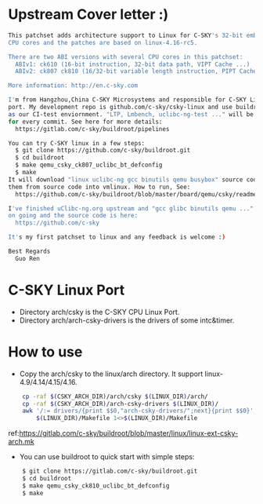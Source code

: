 # Upstream Cover letter :)
```sh
This patchset adds architecture support to Linux for C-SKY's 32-bit embedded
CPU cores and the patches are based on linux-4.16-rc5.

There are two ABI versions with several CPU cores in this patchset:
  ABIv1: ck610 (16-bit instruction, 32-bit data path, VIPT Cache ...)
  ABIv2: ck807 ck810 (16/32-bit variable length instruction, PIPT Cache ...)

More information: http://en.c-sky.com

I'm from Hangzhou,China C-SKY Microsystems and responsible for C-SKY Linux
port. My development repo is github.com/c-sky/csky-linux and use buildroot
as our CI-test enviornment. "LTP, Lmbench, uclibc-ng-test ..." will be tested
for every commit. See here for more details:
  https://gitlab.com/c-sky/buildroot/pipelines

You can try C-SKY linux in a few steps:
  $ git clone https://github.com/c-sky/buildroot.git
  $ cd buildroot
  $ make qemu_csky_ck807_uclibc_bt_defconfig
  $ make
It will download "linux uclibc-ng gcc binutils qemu busybox" source code and build
them from source code into vmlinux. How to run, See:
  https://github.com/c-sky/buildroot/blob/master/board/qemu/csky/readme.txt

I've finished uClibc-ng.org upstream and "gcc glibc binutils qemu ..." upstream is
on going and the source code is here:
  https://github.com/c-sky

It's my first patchset to linux and any feedback is welcome :)

Best Regards
  Guo Ren
```

# C-SKY Linux Port

* Directory arch/csky is the C-SKY CPU Linux Port.
* Directory arch/arch-csky-drivers is the drivers of some intc&timer.

# How to use
* Copy the arch/csky to the linux/arch directory. It support linux-4.9/4.14/4.15/4.16.
```sh
    cp -raf $(CSKY_ARCH_DIR)/arch/csky $(LINUX_DIR)/arch/
    cp -raf $(CSKY_ARCH_DIR)/arch-csky-drivers $(LINUX_DIR)/
    awk '/:= drivers/{print $$0,"arch-csky-drivers/";next}{print $$0}' \
        $(LINUX_DIR)/Makefile 1<>$(LINUX_DIR)/Makefile
```
  ref:https://gitlab.com/c-sky/buildroot/blob/master/linux/linux-ext-csky-arch.mk

* You can use buildroot to quick start with simple steps:

```sh
    $ git clone https://gitlab.com/c-sky/buildroot.git
    $ cd buildroot
    $ make qemu_csky_ck810_uclibc_bt_defconfig
    $ make
```

